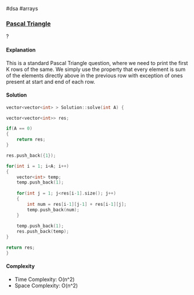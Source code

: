 #dsa #arrays 
### [Pascal Triangle](https://www.interviewbit.com/problems/pascal-triangle/)
? 
#### Explanation

This is a standard Pascal Triangle question, where we need to print the first K rows of the same. We simply use the property that every element is sum of the elements directly above in the previous row with exception of ones present at start and end of each row. 
#### Solution

```cpp
vector<vector<int> > Solution::solve(int A) {

vector<vector<int>> res;

if(A == 0)
{
	return res;
}

res.push_back({1});

for(int i = 1; i<A; i++)
{
	vector<int> temp;
	temp.push_back(1);
	
	for(int j = 1; j<res[i-1].size(); j++)
	{
		int num = res[i-1][j-1] + res[i-1][j];
		temp.push_back(num);
	}
	
	temp.push_back(1);
	res.push_back(temp);
}

return res;
}
```

#### Complexity

- Time Complexity: O(n^2)
- Space Complexity: O(n^2)